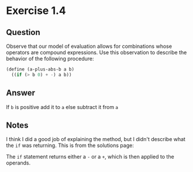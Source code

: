 Exercise 1.4
============

## Question

Observe that our model of evaluation allows for combinations whose operators are compound expressions. Use this observation to describe the behavior of the following procedure:

```scheme
(define (a-plus-abs-b a b)
  ((if (> b 0) + -) a b))
```


## Answer

If ```b``` is positive add it to ```a``` else subtract it from ```a```


## Notes

I think I did a good job of explaining the method, but I didn't describe what the ```if``` was returning. This is from the solutions page:

The ```if``` statement returns either a ```-``` or a ```+```, which is then applied to the operands.
